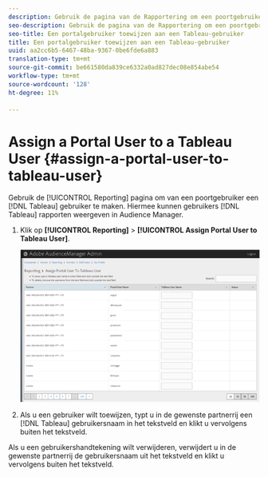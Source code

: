 ```yaml
---
description: Gebruik de pagina van de Rapportering om een poortgebruiker tot een gebruiker van Tableau te maken. Hiermee kunnen gebruikers tableau-rapporten weergeven in Audience Manager.
seo-description: Gebruik de pagina van de Rapportering om een poortgebruiker tot een gebruiker van Tableau te maken. Hiermee kunnen gebruikers tableau-rapporten weergeven in Audience Manager.
seo-title: Een portalgebruiker toewijzen aan een Tableau-gebruiker
title: Een portalgebruiker toewijzen aan een Tableau-gebruiker
uuid: aa2cc6b5-6467-48ba-9367-0be6fde6a883
translation-type: tm+mt
source-git-commit: be661580da839ce6332a0ad827dec08e854abe54
workflow-type: tm+mt
source-wordcount: '128'
ht-degree: 11%

---
```



# Assign a Portal User to a Tableau User {#assign-a-portal-user-to-tableau-user}

<!-- t_tabeau.xml -->

Gebruik de [!UICONTROL Reporting] pagina om van een poortgebruiker een [!DNL Tableau] gebruiker te maken. Hiermee kunnen gebruikers [!DNL Tableau] rapporten weergeven in Audience Manager.

1. Klik op **[!UICONTROL Reporting]** > **[!UICONTROL Assign Portal User to Tableau User]**.

   ![](assets/tableau.png)

1. Als u een gebruiker wilt toewijzen, typt u in de gewenste partnerrij een [!DNL Tableau] gebruikersnaam in het tekstveld en klikt u vervolgens buiten het tekstveld.

Als u een gebruikershandtekening wilt verwijderen, verwijdert u in de gewenste partnerrij de gebruikersnaam uit het tekstveld en klikt u vervolgens buiten het tekstveld.
